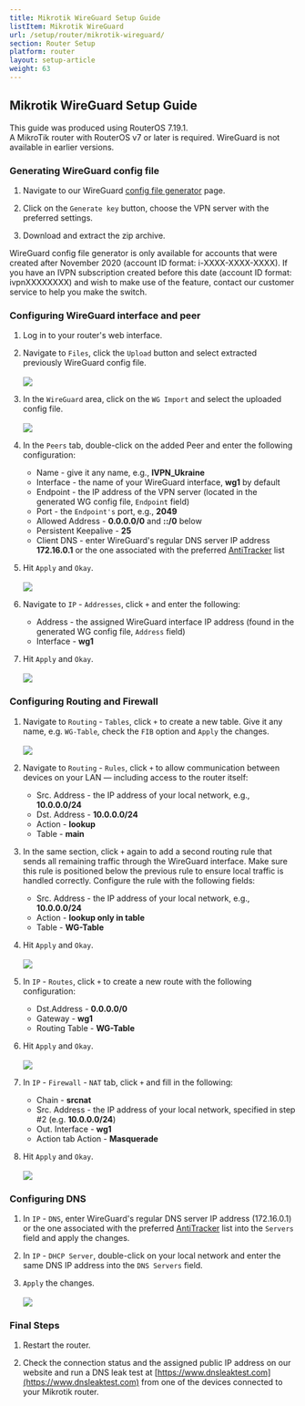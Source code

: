 ```yaml
---
title: Mikrotik WireGuard Setup Guide
listItem: Mikrotik WireGuard
url: /setup/router/mikrotik-wireguard/
section: Router Setup
platform: router
layout: setup-article
weight: 63
---
```

## Mikrotik WireGuard Setup Guide

<div markdown="1" class="notice notice--warning">
This guide was produced using RouterOS 7.19.1.<br>
A MikroTik router with RouterOS v7 or later is required. WireGuard is not available in earlier versions.
</div>

### Generating WireGuard config file

1. Navigate to our WireGuard [config file generator](/account/wireguard-config) page.

2. Click on the `Generate key` button, choose the VPN server with the preferred settings.

3. Download and extract the zip archive.
<div markdown="1" class="notice notice--info">
WireGuard config file generator is only available for accounts that were created after November 2020 (account ID format: i-XXXX-XXXX-XXXX). If you have an IVPN subscription created before this date (account ID format: ivpnXXXXXXXX) and wish to make use of the feature, contact our customer service to help you make the switch.
</div>

### Configuring WireGuard interface and peer

1. Log in to your router's web interface.

2. Navigate to `Files`, click the `Upload` button and select extracted previously WireGuard config file.<br></br>![](/images-static/uploads/install-wireguard-mikrotik-01.png)

3. In the `WireGuard` area, click on the `WG Import` and select the uploaded config file.<br></br>![](/images-static/uploads/install-wireguard-mikrotik-011.png)

4. In the `Peers` tab, double-click on the added Peer and enter the following configuration:

    * Name - give it any name, e.g., **IVPN_Ukraine**
    * Interface - the name of your WireGuard interface, **wg1** by default
    * Endpoint - the IP address of the VPN server (located in the generated WG config file, `Endpoint` field)
    * Port - the `Endpoint's` port, e.g., **2049**
    * Allowed Address - **0.0.0.0/0** and **::/0** below
    * Persistent Keepalive - **25**
    * Client DNS - enter WireGuard's regular DNS server IP address **172.16.0.1** or the one associated with the preferred [AntiTracker](/knowledgebase/troubleshooting/what-is-the-ip-address-of-your-dns-servers/) list

5. Hit `Apply` and `Okay`.<br></br>![](/images-static/uploads/install-wireguard-mikrotik-02.png)

6. Navigate to `IP` - `Addresses`, click `+` and enter the following:

    * Address - the assigned WireGuard interface IP address (found in the generated WG config file, `Address` field)
    * Interface - **wg1**

7. Hit `Apply` and `Okay`.<br></br>![](/images-static/uploads/install-wireguard-mikrotik-03.png)

### Configuring Routing and Firewall

1. Navigate to `Routing` - `Tables`, click `+` to create a new table. Give it any name, e.g. `WG-Table`, check the `FIB` option and `Apply` the changes.<br></br>![](/images-static/uploads/install-wireguard-mikrotik-04.png)

2. Navigate to `Routing` - `Rules`, click `+` to allow communication between devices on your LAN — including access to the router itself:

    * Src. Address - the IP address of your local network, e.g., **10.0.0.0/24**
    * Dst. Address - **10.0.0.0/24**
    * Action - **lookup**
    * Table - **main**

3. In the same section, click `+` again to add a second routing rule that sends all remaining traffic through the WireGuard interface. Make sure this rule is positioned below the previous rule to ensure local traffic is handled correctly. Configure the rule with the following fields:

    * Src. Address - the IP address of your local network, e.g., **10.0.0.0/24**
    * Action - **lookup only in table**
    * Table - **WG-Table**

4. Hit `Apply` and `Okay`.<br></br>![](/images-static/uploads/install-wireguard-mikrotik-05.jpeg)

5. In `IP` - `Routes`, click `+` to create a new route with the following configuration:

    * Dst.Address - **0.0.0.0/0**
    * Gateway - **wg1**
    * Routing Table - **WG-Table**

6. Hit `Apply` and `Okay`.<br></br>![](/images-static/uploads/install-wireguard-mikrotik-06.png)

7. In `IP` - `Firewall` - `NAT` tab, click `+` and fill in the following:

    * Chain - **srcnat**
    * Src. Address - the IP address of your local network, specified in step #2 (e.g. **10.0.0.0/24**)
    * Out. Interface - **wg1**
    * Action tab Action - **Masquerade**

8. Hit `Apply` and `Okay`.<br></br>![](/images-static/uploads/install-wireguard-mikrotik-07.png)

### Configuring DNS

1. In `IP` - `DNS`, enter WireGuard's regular DNS server IP address (172.16.0.1) or the one associated with the preferred [AntiTracker](/knowledgebase/troubleshooting/what-is-the-ip-address-of-your-dns-servers/) list into the `Servers` field and apply the changes.

2. In `IP` - `DHCP Server`, double-click on your local network and enter the same DNS IP address into the `DNS Servers` field.

3. `Apply` the changes.<br></br>![](/images-static/uploads/install-wireguard-mikrotik-08.png)

### Final Steps

1. Restart the router.

2. Check the connection status and the assigned public IP address on our website and run a DNS leak test at [https://www.dnsleaktest.com](https://www.dnsleaktest.com) from one of the devices connected to your Mikrotik router.
